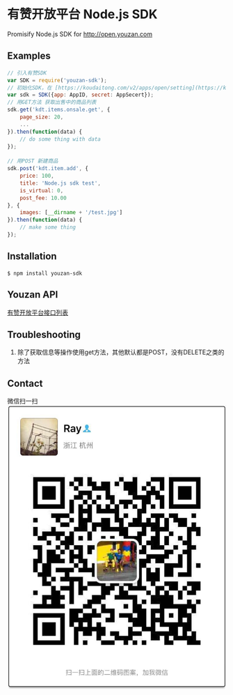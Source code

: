 # 有赞开放平台 Node.js SDK

Promisify Node.js SDK for http://open.youzan.com

## Examples

```js
// 引入有赞SDK
var SDK = require('youzan-sdk');
// 初始化SDK，在 [https://koudaitong.com/v2/apps/open/setting](https://koudaitong.com/v2/apps/open/setting) 开启API接口，复制相应 AppID、AppSecert
var sdk = SDK({app: AppID, secret: AppSecert});
// 用GET方法 获取出售中的商品列表
sdk.get('kdt.items.onsale.get', {
    page_size: 20,
    ...
}).then(function(data) {
    // do some thing with data
});

// 用POST 新建商品
sdk.post('kdt.item.add', {
    price: 100,
    title: 'Node.js sdk test',
    is_virtual: 0,
    post_fee: 10.00
}, {
    images: [__dirname + '/test.jpg']
}).then(function(data) {
    // make some thing
});
```

## Installation

```
$ npm install youzan-sdk
```

## Youzan API

[有赞开放平台接口列表](http://open.youzan.com/api)

## Troubleshooting

1. 除了获取信息等操作使用get方法，其他默认都是POST，没有DELETE之类的方法

## Contact

微信扫一扫
![二维码](/weixin.jpg)
